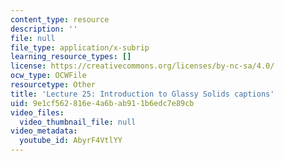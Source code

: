 ```yaml
---
content_type: resource
description: ''
file: null
file_type: application/x-subrip
learning_resource_types: []
license: https://creativecommons.org/licenses/by-nc-sa/4.0/
ocw_type: OCWFile
resourcetype: Other
title: 'Lecture 25: Introduction to Glassy Solids captions'
uid: 9e1cf562-816e-4a6b-ab91-1b6edc7e89cb
video_files:
  video_thumbnail_file: null
video_metadata:
  youtube_id: AbyrF4VtlYY
---
```

